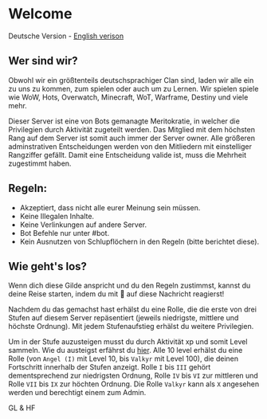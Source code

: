# Welcome

Deutsche Version - [English verison](https://github.com/V-a-k-y-r-i-e/server-docs)

## **Wer sind wir?**

Obwohl wir ein größtenteils deutschsprachiger Clan sind, laden wir alle ein zu uns zu kommen, zum spielen oder auch um zu Lernen.
Wir spielen spiele wie WoW, Hots, Overwatch, Minecraft, WoT, Warframe, Destiny und viele mehr.

Dieser Server ist eine von Bots gemanagte Meritokratie, in welcher die Privilegien durch Aktivität zugeteilt werden.
Das Mitglied mit dem höchsten Rang auf dem Server ist somit auch immer der Server owner. Alle größeren adminstrativen Entscheidungen werden von den Mitliedern mit einstelliger Rangziffer gefällt. Damit eine Entscheidung valide ist, muss die Mehrheit zugestimmt haben.

## **Regeln:**

- Akzeptiert, dass nicht alle eurer Meinung sein müssen.
- Keine Illegalen Inhalte.
- Keine Verlinkungen auf andere Server.
- Bot Befehle nur unter #bot.
- Kein Ausnutzen von Schlupflöchern in den Regeln (bitte berichtet diese).

## **Wie geht's los?**

Wenn dich diese Gilde anspricht und du den Regeln zustimmst, kannst du deine Reise starten, indem du mit 🚀 auf diese Nachricht reagierst!

Nachdem du das gemachst hast erhälst du eine Rolle, die die erste von drei Stufen auf diesem Server repäsentiert (jeweils niedrigste, mittlere und höchste Ordnung). Mit jedem Stufenaufstieg erhälst du weitere Privilegien.

Um in der Stufe auzusteigen musst du durch Aktivität xp und somit Level sammeln. Wie du austeigst erfährst du [hier](https://github.com/Sntx626/Yggdrasil-Experience/blob/yggdrasil/README.md). Alle 10 level erhälst du eine Rolle (von `Angel (I)` mit Level 10, bis `Valkyr` mit Level 100), die deinen Fortschritt innerhalb der Stufen anzeigt. Rolle `I` bis `III` gehört dementsprechend zur niedrigsten Ordnung, Rolle `IV` bis `VI` zur mittleren und Rolle `VII` bis `IX` zur höchten Ordnung. Die Rolle `Valkyr` kann als `X` angesehen werden und berechtigt einem zum Admin.

GL & HF
